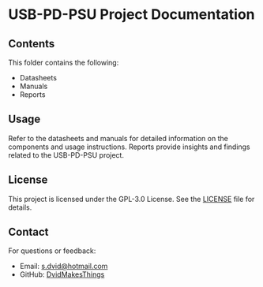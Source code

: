 # USB-PD-PSU Project Documentation

## Contents
This folder contains the following:
- Datasheets
- Manuals
- Reports

## Usage
Refer to the datasheets and manuals for detailed information on the components and usage instructions. Reports provide insights and findings related to the USB-PD-PSU project.

## License
This project is licensed under the GPL-3.0 License. See the [LICENSE](LICENSE) file for details.

## Contact
For questions or feedback:
- Email: [s.dvid@hotmail.com](mailto:s.dvid@hotmail.com)
- GitHub: [DvidMakesThings](https://github.com/DvidMakesThings)
